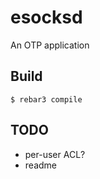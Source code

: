 esocksd
=====

An OTP application

Build
-----

    $ rebar3 compile


TODO
-----
- per-user ACL?
- readme